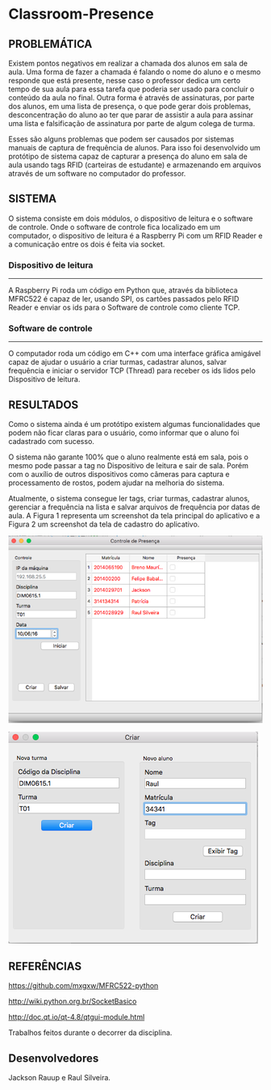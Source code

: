 # Classroom-Presence

## PROBLEMÁTICA

Existem pontos negativos em realizar a chamada dos alunos em sala de aula. Uma forma de fazer a chamada é falando o nome do aluno e o mesmo responde que está presente, nesse caso o professor dedica um certo tempo de sua aula para essa tarefa que poderia ser usado para concluir o conteúdo da aula no final. Outra forma é através de assinaturas, por parte dos alunos, em uma lista de presença, o que pode gerar dois problemas, desconcentração do aluno ao ter que parar de assistir a aula para assinar uma lista e falsificação de assinatura por parte de algum colega de turma.

Esses são alguns problemas que podem ser causados por sistemas manuais de captura de frequência de alunos. Para isso foi desenvolvido um protótipo de sistema capaz de capturar a presença do aluno em sala de aula usando tags RFID (carteiras de estudante) e armazenando em arquivos através de um software no computador do professor.

## SISTEMA

O sistema consiste em dois módulos, o dispositivo de leitura e o software de controle. Onde o software de controle fica localizado em um computador, o dispositivo de leitura é a Raspberry Pi com um RFID Reader e a comunicação entre os dois é feita via socket.

### Dispositivo de leitura
***
A Raspberry Pi roda um código em Python que, através da biblioteca MFRC522 é capaz de ler, usando SPI, os cartões passados pelo RFID Reader e enviar os ids para o Software de controle como cliente TCP.

### Software de controle
***
O computador roda um código em C++ com uma interface gráfica amigável capaz de ajudar o usuário a criar turmas, cadastrar alunos, salvar frequência e iniciar o servidor TCP (Thread) para receber os ids lidos pelo Dispositivo de leitura.

## RESULTADOS

Como o sistema ainda é um protótipo existem algumas funcionalidades que podem não ficar claras para o usuário, como informar que o aluno foi cadastrado com sucesso.

O sistema não garante 100% que o aluno realmente está em sala, pois o mesmo pode passar a tag no Dispositivo de leitura e sair de sala. Porém com o auxílio de outros dispositivos como câmeras para captura e processamento de rostos, podem ajudar na melhoria do sistema.

Atualmente, o sistema consegue ler tags, criar turmas, cadastrar alunos, gerenciar a frequência na lista e salvar arquivos de frequência por datas de aula. A Figura 1 representa um screenshot da tela principal do aplicativo e a Figura 2 um screenshot da tela de cadastro do aplicativo.

![Time](Tela_pincipal.png?raw=true "Tela pincipal.")


![Time](Tela_de_cadastro.png?raw=true "Tela de cadastro.")

## REFERÊNCIAS

https://github.com/mxgxw/MFRC522-python

http://wiki.python.org.br/SocketBasico

http://doc.qt.io/qt-4.8/qtgui-module.html

Trabalhos feitos durante o decorrer da disciplina.


## Desenvolvedores

Jackson Rauup e Raul Silveira.

